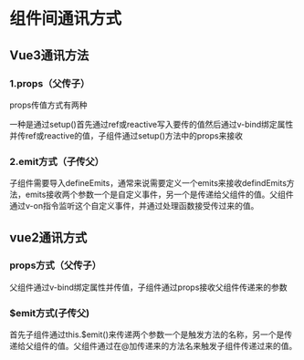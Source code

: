 # 组件间通讯方式

## Vue3通讯方法

### 1.props（父传子）

props传值方式有两种

一种是通过setup()首先通过ref或reactive写入要传的值然后通过v-bind绑定属性并传ref或reactive的值，子组件通过setup()方法中的props来接收

### 2.emit方式（子传父）

子组件需要导入defineEmits，通常来说需要定义一个emits来接收defindEmits方法，emits接收两个参数一个是自定义事件，另一个是传递给父组件的值。父组件通过v-on指令监听这个自定义事件，并通过处理函数接受传过来的值。

## vue2通讯方式

### props方式（父传子）

父组件通过v-bind绑定属性并传值，子组件通过props接收父组件传递来的参数

### $emit方式(子传父)

首先子组件通过this.$emit()来传递两个参数一个是触发方法的名称，另一个是传递给父组件的值。父组件通过在@加传递来的方法名来触发子组件传递过来的值。

